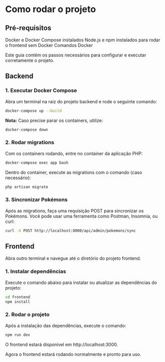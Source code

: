 # Como rodar o projeto
## Pré-requisitos
Docker e Docker Compose instalados
Node.js e npm instalados para rodar o frontend sem Docker
Comandos Docker

Este guia contém os passos necessários para configurar e executar corretamente o projeto.

## Backend

### 1. Executar Docker Compose

Abra um terminal na raiz do projeto backend e rode o seguinte comando:

```bash
docker-compose up --build
```

**Nota:** Caso precise parar os containers, utilize:

```bash
docker-compose down
```

### 2. Rodar migrations

Com os containers rodando, entre no container da aplicação PHP:

```bash
docker-compose exec app bash
```

Dentro do container, execute as migrations com o comando (caso necessário):

```bash
php artisan migrate
```

### 3. Sincronizar Pokémons

Após as migrations, faça uma requisição POST para sincronizar os Pokémons. Você pode usar uma ferramenta como Postman, Insomnia, ou curl:

```bash
curl -X POST http://localhost:8000/api/admin/pokemons/sync
```

## Frontend

Abra outro terminal e navegue até o diretório do projeto frontend.

### 1. Instalar dependências

Execute o comando abaixo para instalar ou atualizar as dependências do projeto:

```bash
cd frontend
npm install
```

### 2. Rodar o projeto

Após a instalação das dependências, execute o comando:

```bash
npm run dev
```

O frontend estará disponível em http://localhost:3000.

Agora o frontend estará rodando normalmente e pronto para uso.



